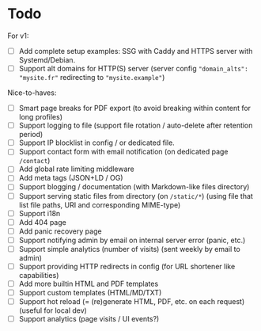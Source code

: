 # Todo

For v1:
- [ ] Add complete setup examples: SSG with Caddy and HTTPS server with Systemd/Debian.
- [ ] Support alt domains for HTTP(S) server (server config `"domain_alts": "mysite.fr"` redirecting to `"mysite.example"`)

Nice-to-haves:
- [ ] Smart page breaks for PDF export (to avoid breaking within content for long profiles)
- [ ] Support logging to file (support file rotation / auto-delete after retention period)
- [ ] Support IP blocklist in config / or dedicated file.
- [ ] Support contact form with email notification (on dedicated page `/contact`)
- [ ] Add global rate limiting middleware
- [ ] Add meta tags (JSON+LD / OG)
- [ ] Support blogging / documentation (with Markdown-like files directory)
- [ ] Support serving static files from directory (on `/static/*`) (using file that list file paths, URI and corresponding MIME-type)
- [ ] Support i18n
- [ ] Add 404 page
- [ ] Add panic recovery page
- [ ] Support notifying admin by email on internal server error (panic, etc.)
- [ ] Support simple analytics (number of visits) (sent weekly by email to admin)
- [ ] Support providing HTTP redirects in config (for URL shortener like capabilities)
- [ ] Add more builtin HTML and PDF templates
- [ ] Support custom templates (HTML/MD/TXT)
- [ ] Support hot reload (= (re)generate HTML, PDF, etc. on each request) (useful for local dev)
- [ ] Support analytics (page visits / UI events?)
